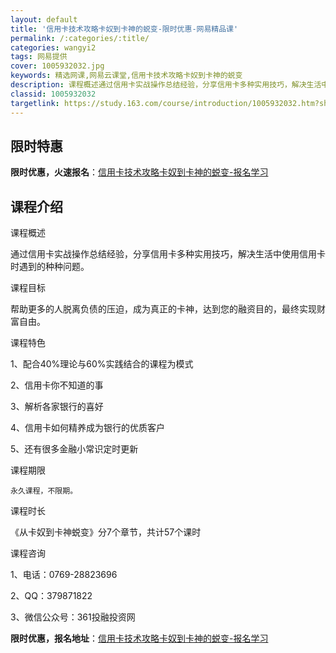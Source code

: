 ```yaml
---
layout: default
title: '信用卡技术攻略卡奴到卡神的蜕变-限时优惠-网易精品课'
permalink: /:categories/:title/
categories: wangyi2
tags: 网易提供
cover: 1005932032.jpg
keywords: 精选网课,网易云课堂,信用卡技术攻略卡奴到卡神的蜕变
description: 课程概述通过信用卡实战操作总结经验，分享信用卡多种实用技巧，解决生活中使用信用卡时遇到的种种问题。课程目标帮助更多的人脱
classid: 1005932032
targetlink: https://study.163.com/course/introduction/1005932032.htm?share=1&shareId=1025206652&utm_campaign=share&utm_medium=iphoneShare&utm_source=&utm_u=1025206652
---
```


## 限时特惠

**限时优惠，火速报名**：[信用卡技术攻略卡奴到卡神的蜕变-报名学习](https://study.163.com/course/introduction/1005932032.htm?share=1&shareId=1025206652&utm_campaign=share&utm_medium=iphoneShare&utm_source=&utm_u=1025206652)

## 课程介绍

课程概述

通过信用卡实战操作总结经验，分享信用卡多种实用技巧，解决生活中使用信用卡时遇到的种种问题。

课程目标

 帮助更多的人脱离负债的压迫，成为真正的卡神，达到您的融资目的，最终实现财富自由。

课程特色

1、配合40%理论与60%实践结合的课程为模式

2、信用卡你不知道的事

3、解析各家银行的喜好

4、信用卡如何精养成为银行的优质客户

5、还有很多金融小常识定时更新

课程期限

    永久课程，不限期。

课程时长

《从卡奴到卡神蜕变》分7个章节，共计57个课时

课程咨询

1、电话：0769-28823696

2、QQ：379871822

3、微信公众号：361投融投资网

**限时优惠，报名地址**：[信用卡技术攻略卡奴到卡神的蜕变-报名学习](https://study.163.com/course/introduction/1005932032.htm?share=1&shareId=1025206652&utm_campaign=share&utm_medium=iphoneShare&utm_source=&utm_u=1025206652)

